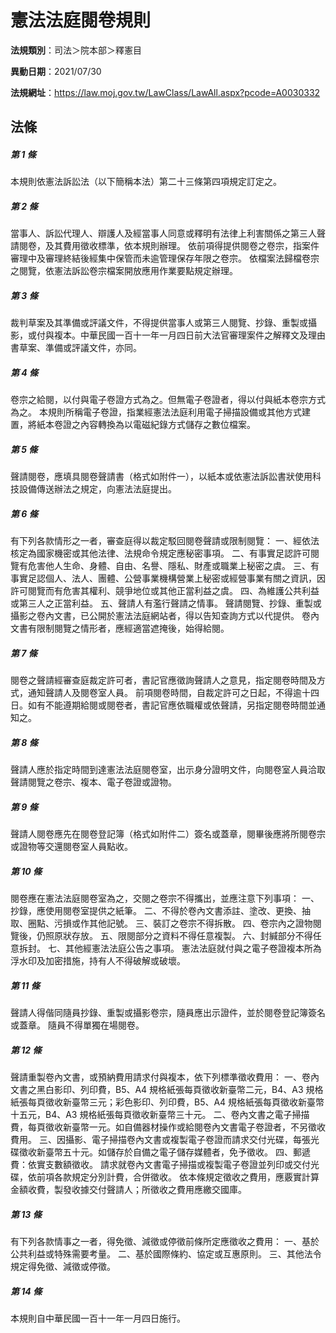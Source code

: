 # 憲法法庭閱卷規則

**法規類別**：司法＞院本部＞釋憲目

**異動日期**：2021/07/30  

**法規網址**：https://law.moj.gov.tw/LawClass/LawAll.aspx?pcode=A0030332





## 法條
##### 第 1 條
本規則依憲法訴訟法（以下簡稱本法）第二十三條第四項規定訂定之。

##### 第 2 條
當事人、訴訟代理人、辯護人及經當事人同意或釋明有法律上利害關係之第三人聲請閱卷，及其費用徵收標準，依本規則辦理。
依前項得提供閱卷之卷宗，指案件審理中及審理終結後經集中保管而未逾管理保存年限之卷宗。
依檔案法歸檔卷宗之閱覽，依憲法訴訟卷宗檔案開放應用作業要點規定辦理。

##### 第 3 條
裁判草案及其準備或評議文件，不得提供當事人或第三人閱覽、抄錄、重製或攝影，或付與複本。中華民國一百十一年一月四日前大法官審理案件之解釋文及理由書草案、準備或評議文件，亦同。

##### 第 4 條
卷宗之給閱，以付與電子卷證方式為之。但無電子卷證者，得以付與紙本卷宗方式為之。
本規則所稱電子卷證，指業經憲法法庭利用電子掃描設備或其他方式建置，將紙本卷證之內容轉換為以電磁紀錄方式儲存之數位檔案。

##### 第 5 條
聲請閱卷，應填具閱卷聲請書（格式如附件一），以紙本或依憲法訴訟書狀使用科技設備傳送辦法之規定，向憲法法庭提出。

##### 第 6 條
有下列各款情形之一者，審查庭得以裁定駁回閱卷聲請或限制閱覽：
一、經依法核定為國家機密或其他法律、法規命令規定應秘密事項。
二、有事實足認許可閱覽有危害他人生命、身體、自由、名譽、隱私、財產或職業上秘密之虞。
三、有事實足認個人、法人、團體、公營事業機構營業上秘密或經營事業有關之資訊，因許可閱覽而有危害其權利、競爭地位或其他正當利益之虞。
四、為維護公共利益或第三人之正當利益。
五、聲請人有濫行聲請之情事。
聲請閱覽、抄錄、重製或攝影之卷內文書，已公開於憲法法庭網站者，得以告知查詢方式以代提供。
卷內文書有限制閱覽之情形者，應經適當遮掩後，始得給閱。

##### 第 7 條
閱卷之聲請經審查庭裁定許可者，書記官應徵詢聲請人之意見，指定閱卷時間及方式，通知聲請人及閱卷室人員。
前項閱卷時間，自裁定許可之日起，不得逾十四日。如有不能遵期給閱或閱卷者，書記官應依職權或依聲請，另指定閱卷時間並通知之。

##### 第 8 條
聲請人應於指定時間到達憲法法庭閱卷室，出示身分證明文件，向閱卷室人員洽取聲請閱覽之卷宗、複本、電子卷證或證物。

##### 第 9 條
聲請人閱卷應先在閱卷登記簿（格式如附件二）簽名或蓋章，閱畢後應將所閱卷宗或證物等交還閱卷室人員點收。

##### 第 10 條
閱卷應在憲法法庭閱卷室為之，交閱之卷宗不得攜出，並應注意下列事項：
一、抄錄，應使用閱卷室提供之紙筆。
二、不得於卷內文書添註、塗改、更換、抽取、圈點、污損或作其他記號。
三、裝訂之卷宗不得拆散。
四、卷宗內之證物閱覽後，仍照原狀存放。
五、限閱部分之資料不得任意複製。
六、封緘部分不得任意拆封。
七、其他經憲法法庭公告之事項。
憲法法庭就付與之電子卷證複本所為浮水印及加密措施，持有人不得破解或破壞。

##### 第 11 條
聲請人得偕同隨員抄錄、重製或攝影卷宗，隨員應出示證件，並於閱卷登記簿簽名或蓋章。
隨員不得單獨在場閱卷。

##### 第 12 條
聲請重製卷內文書，或預納費用請求付與複本，依下列標準徵收費用：
一、卷內文書之黑白影印、列印費，B5、A4  規格紙張每頁徵收新臺幣二元，B4、A3  規格紙張每頁徵收新臺幣三元；彩色影印、列印費，B5、A4  規格紙張每頁徵收新臺幣十五元，B4、A3  規格紙張每頁徵收新臺幣三十元。
二、卷內文書之電子掃描費，每頁徵收新臺幣一元。如自備器材操作或給閱卷內文書電子卷證者，不另徵收費用。
三、因攝影、電子掃描卷內文書或複製電子卷證而請求交付光碟，每張光碟徵收新臺幣五十元。如儲存於自備之電子儲存媒體者，免予徵收。
四、郵遞費：依實支數額徵收。
請求就卷內文書電子掃描或複製電子卷證並列印或交付光碟，依前項各款規定分別計費，合併徵收。
依本條規定徵收之費用，應覈實計算金額收費，製發收據交付聲請人；所徵收之費用應繳交國庫。

##### 第 13 條
有下列各款情事之一者，得免徵、減徵或停徵前條所定應徵收之費用：
一、基於公共利益或特殊需要考量。
二、基於國際條約、協定或互惠原則。
三、其他法令規定得免徵、減徵或停徵。

##### 第 14 條
本規則自中華民國一百十一年一月四日施行。


